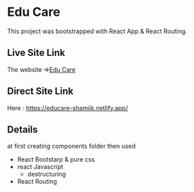 # Edu Care

This project was bootstrapped with React App & React Routing.

## Live Site Link

The website =>[Edu Care](https://educare-shamiik.netlify.app/)

## Direct Site Link

Here : https://educare-shamiik.netlify.app/

## Details

at first creating components folder then used
- React Bootstarp & pure css
- react Javascript 
    + destructuring
- React Routing